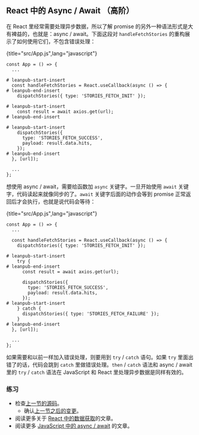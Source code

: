## React 中的 Async / Await （高阶）

在 React 里经常需要处理异步数据，所以了解 promise 的另外一种语法形式是大有裨益的，也就是：async / await。下面这段对 `handleFetchStories` 的重构展示了如何使用它们，不包含错误处理：

{title="src/App.js",lang="javascript"}
~~~~~~~
const App = () => {
  ...

# leanpub-start-insert
  const handleFetchStories = React.useCallback(async () => {
# leanpub-end-insert
    dispatchStories({ type: 'STORIES_FETCH_INIT' });

# leanpub-start-insert
    const result = await axios.get(url);
# leanpub-end-insert

# leanpub-start-insert
    dispatchStories({
      type: 'STORIES_FETCH_SUCCESS',
      payload: result.data.hits,
    });
# leanpub-end-insert
  }, [url]);

  ...
};
~~~~~~~

想使用 async / await，需要给函数加 `async` 关键字。一旦开始使用 `await` 关键字，代码读起来就像同步的了。`await` 关键字后面的动作会等到 promise 正常返回后才会执行，也就是说代码会等待：

{title="src/App.js",lang="javascript"}
~~~~~~~
const App = () => {
  ...

  const handleFetchStories = React.useCallback(async () => {
    dispatchStories({ type: 'STORIES_FETCH_INIT' });

# leanpub-start-insert
    try {
# leanpub-end-insert
      const result = await axios.get(url);

      dispatchStories({
        type: 'STORIES_FETCH_SUCCESS',
        payload: result.data.hits,
      });
# leanpub-start-insert
    } catch {
      dispatchStories({ type: 'STORIES_FETCH_FAILURE' });
    }
# leanpub-end-insert
  }, [url]);

  ...
};
~~~~~~~

如果需要和以前一样加入错误处理，则要用到 `try` / `catch` 语句。如果 `try` 里面出错了的话，代码会跳到 `catch` 里做错误处理。`then` / `catch` 语法和 async / await 里的 `try` / `catch` 语法在 JavaScript 和 React 里处理异步数据是同样有效的。

### 练习

* 检查[上一节的源码](https://codesandbox.io/s/github/the-road-to-learn-react/hacker-stories/tree/hs/Async-Await-in-React)。
	* 确认[上一节之后的变更](https://github.com/the-road-to-learn-react/hacker-stories/compare/hs/Third-Party-Libraries-in-React...hs/Async-Await-in-React?expand=1)。
* 阅读更多关于 [React 中的数据获取](https://www.robinwieruch.de/react-hooks-fetch-data)的文章。
* 阅读更多 [JavaScript 中的 async / await](https://developer.mozilla.org/en-US/docs/Web/JavaScript/Reference/Statements/async_function) 的文章。

